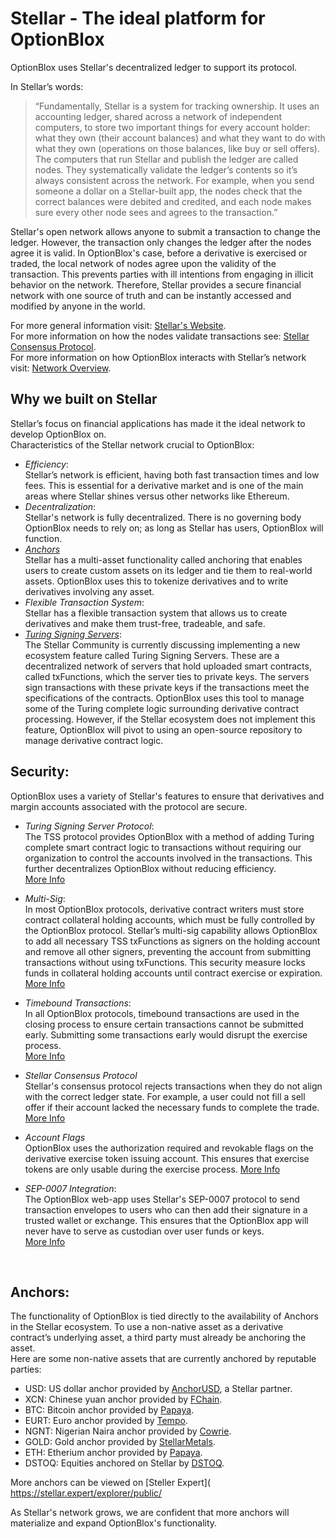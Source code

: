 # Stellar - The ideal platform for OptionBlox
OptionBlox uses Stellar's decentralized ledger to support its protocol.

In Stellar’s words:  

> “Fundamentally, Stellar is a system for tracking ownership. It uses an accounting ledger, shared across a network of independent computers, to store two important things for every account holder: what they own (their account balances) and what they want to do with what they own (operations on those balances, like buy or sell offers).\
The computers that run Stellar and publish the ledger are called nodes. They systematically validate the ledger’s contents so it’s always consistent across the network. For example, when you send someone a dollar on a Stellar-built app, the nodes check that the correct balances were debited and credited, and each node makes sure every other node sees and agrees to the transaction.”

Stellar's open network allows anyone to submit a transaction to change the ledger. However, the transaction only changes the ledger after the nodes agree it is valid. In OptionBlox's case, before a derivative is exercised or traded, the local network of nodes agree upon the validity of the transaction. This prevents parties with ill intentions from engaging in illicit behavior on the network. Therefore, Stellar provides a secure financial network with one source of truth and can be instantly accessed and modified by anyone in the world.  

For more general information visit: [Stellar's Website](https://www.stellar.org/developers/guides/walkthroughs/stellar-smart-contracts.html).  
For more information on how the nodes validate transactions see: [Stellar Consensus Protocol](https://www.stellar.org/developers/guides/concepts/scp.html).  
For more information on how OptionBlox interacts with Stellar’s network visit: [Network Overview](https://www.stellar.org/developers/guides/get-started/index.html).

## Why we built on Stellar
Stellar’s focus on financial applications has made it the ideal network to develop OptionBlox on.\
Characteristics of the Stellar network crucial to OptionBlox:
- *Efficiency*:  
Stellar’s network is efficient, having both fast transaction times and low fees. This is essential for a derivative market and is one of the main areas where Stellar shines versus other networks like Ethereum.  
- *Decentralization*:  
Stellar's network is fully decentralized. There is no governing body OptionBlox needs to rely on; as long as Stellar has users, OptionBlox will function.
- *[Anchors](https://www.stellar.org/developers/guides/concepts/assets.html)*  
Stellar has a multi-asset functionality called anchoring that enables users to create custom assets on its ledger and tie them to real-world assets. OptionBlox uses this to tokenize derivatives and to write derivatives involving any asset.  
- *Flexible Transaction System*:  
Stellar has a flexible transaction system that allows us to create derivatives and make them trust-free, tradeable, and safe.  
- *[Turing Signing Servers]( https://tss.stellar.org/)*:\
The Stellar Community is currently discussing implementing a new ecosystem feature called Turing Signing Servers. These are a decentralized network of servers that hold uploaded smart contracts, called txFunctions, which the server ties to private keys. The servers sign transactions with these private keys if the transactions meet the specifications of the contracts. OptionBlox uses this tool to manage some of the Turing complete logic surrounding derivative contract processing. However, if the Stellar ecosystem does not implement this feature, OptionBlox will pivot to using an open-source repository to manage derivative contract logic.

## Security:

OptionBlox uses a variety of Stellar's features to ensure that derivatives and margin accounts associated with the protocol are secure.

- *Turing Signing Server Protocol*:\
The TSS protocol provides OptionBlox with a method of adding Turing complete smart contract logic to transactions without requiring our organization to control the accounts involved in the transactions. This further decentralizes OptionBlox without reducing efficiency.\
[More Info](https://github.com/tyvdh/turing-signing-server)

- *Multi-Sig*:\
In most OptionBlox protocols, derivative contract writers must store contract collateral holding accounts, which must be fully controlled by the OptionBlox protocol. Stellar’s multi-sig capability allows OptionBlox to add all necessary TSS txFunctions as signers on the holding account and remove all other signers, preventing the account from submitting transactions without using txFunctions. This security measure locks funds in collateral holding accounts until contract exercise or expiration.  
[More Info](https://www.stellar.org/developers/guides/concepts/multi-sig.html)

- *Timebound Transactions*:  
In all OptionBlox protocols, timebound transactions are used in the closing process to ensure certain transactions cannot be submitted early. Submitting some transactions early would disrupt the exercise process.  
[More Info](https://www.stellar.org/developers/guides/concepts/multi-sig.html)

- *Stellar Consensus Protocol*  
Stellar's consensus protocol rejects transactions when they do not align with the correct ledger state. For example, a user could not fill a sell offer if their account lacked the necessary funds to complete the trade.  
[More Info](https://www.stellar.org/developers/guides/concepts/scp.html)  

- *Account Flags*  
OptionBlox uses the authorization required and revokable flags on the derivative exercise token issuing account. This ensures that exercise tokens are only usable during the exercise process.
[More Info](https://www.stellar.org/developers/guides/concepts/accounts.html#flags)

- *SEP-0007 Integration*:\
The OptionBlox web-app uses Stellar's SEP-0007 protocol to send transaction envelopes to users who can then add their signature in a trusted wallet or exchange. This ensures that the OptionBlox app will never have to serve as custodian over user funds or keys.\
[More Info](https://github.com/stellar/stellar-protocol/blob/master/ecosystem/sep-0007.md)

<p>&nbsp;</p>

## Anchors:

The functionality of OptionBlox is tied directly to the availability of Anchors in the Stellar ecosystem. To use a non-native asset as a derivative contract’s underlying asset, a third party must already be anchoring the asset.  
Here are some non-native assets that are currently anchored by reputable parties:
- USD: US dollar anchor provided by [AnchorUSD](https://www.anchorusd.com/), a Stellar partner.
- XCN: Chinese yuan anchor provided by [FChain](https://fchain.io).  
- BTC: Bitcoin anchor provided by [Papaya](https://apay.io/in).
- EURT: Euro anchor provided by [Tempo](https://tempo.eu.com/en).
- NGNT: Nigerian Naira anchor provided by [Cowrie](https://www.cowrie.exchange/).
- GOLD: Gold anchor provided by [StellarMetals](stellarmetals.org).
- ETH: Etherium anchor provided by [Papaya](https://apay.io/in).
- DSTOQ: Equities anchored on Stellar by [DSTOQ](https://dstoq.com).

More anchors can be viewed on [Steller Expert]( https://stellar.expert/explorer/public/

As Stellar's network grows, we are confident that more anchors will materialize and expand OptionBlox's functionality.


